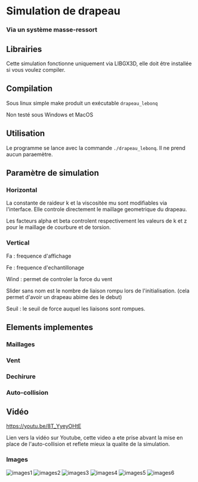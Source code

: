 # Simulation de drapeau
### Via un système masse-ressort

## Librairies

Cette simulation fonctionne uniquement via LIBGX3D, elle doit être installée si vous voulez compiler.

## Compilation

Sous linux simple make produit un exécutable `drapeau_lebonq`

Non testé sous Windows et MacOS

## Utilisation

Le programme se lance avec la commande `./drapeau_lebonq`. Il ne prend aucun paraemètre.

## Paramètre de simulation

### Horizontal

La constante de raideur k et la viscositée mu sont modifiables via l'interface. Elle controle directement le maillage geometrique du drapeau.

Les facteurs alpha et beta controlent respectivement les valeurs de k et z pour le maillage de courbure et de torsion.

### Vertical

Fa : frequence d'affichage

Fe : frequence d'echantillonage

Wind : permet de controler la force du vent

Slider sans nom est le nombre de liaison rompu lors de l'initialisation. (cela permet d'avoir un drapeau abime des le debut)

Seuil : le seuil de force auquel les liaisons sont rompues.

## Elements implementes

### Maillages

### Vent

### Dechirure

### Auto-collision

## Vidéo

https://youtu.be/8T_YyeyOHtE

Lien vers la vidéo sur Youtube, cette video a ete prise abvant la mise en place de l'auto-collision et reflete mieux la qualite de la simulation.


### Images

![images1](images/images1.png)
![images2](images/images2.png)
![images3](images/images3.png)
![images4](images/images4.png)
![images5](images/images5.png)
![images6](images/images6.png)
